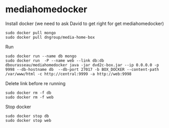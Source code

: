 # mediahomedocker

Install docker (we need to ask David to get right for get mediahomedocker)

	sudo docker pull mongo
	sudo docker pull dngroup/media-home-box

Run

	sudo docker run --name db mongo
	sudo docker run  -P --name web --link db:db dbourasseau/mediahomedocker java -jar dvd2c-box.jar --ip 0.0.0.0 -p 9998 --db-hostname db  --db-port 27017 -b BOX_DOCKER --content-path /var/www/html -c http://central:9999 -a http://web:9998
	
Delete link before re running
	
	sudo docker rm -f db
	sudo docker rm -f web
	
Stop docker

	sudo docker stop db
	sudo docker stop web
